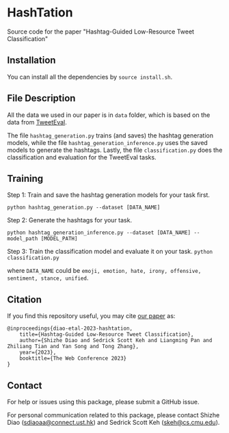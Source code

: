 # HashTation
Source code for the paper "Hashtag-Guided Low-Resource Tweet Classification"

## Installation
You can install all the dependencies by `source install.sh`.

## File Description
All the data we used in our paper is in `data` folder, which is based on the data from [TweetEval](https://github.com/cardiffnlp/tweeteval).

The file `hashtag_generation.py` trains (and saves) the hashtag generation models, while the file `hashtag_generation_inference.py` uses the saved models to generate the hashtags. 
Lastly, the file `classification.py` does the classification and evaluation for the TweetEval tasks.

## Training
Step 1: Train and save the hashtag generation models for your task first.

`python hashtag_generation.py --dataset [DATA_NAME]`


Step 2: Generate the hashtags for your task.

`python hashtag_generation_inference.py --dataset [DATA_NAME] --model_path [MODEL_PATH]`


Step 3: Train the classification model and evaluate it on your task.
`python classification.py`

where `DATA_NAME` could be `emoji, emotion, hate, irony, offensive, sentiment, stance, unified`.


## Citation
If you find this repository useful, you may cite [our paper]() as:  
```
@inproceedings{diao-etal-2023-hashtation,
    title={Hashtag-Guided Low-Resource Tweet Classification}, 
    author={Shizhe Diao and Sedrick Scott Keh and Liangming Pan and Zhiliang Tian and Yan Song and Tong Zhang},
    year={2023},
    booktitle={The Web Conference 2023}
}
```

## Contact
For help or issues using this package, please submit a GitHub issue.

For personal communication related to this package, please contact Shizhe Diao (sdiaoaa@connect.ust.hk) and Sedrick Scott Keh (skeh@cs.cmu.edu).